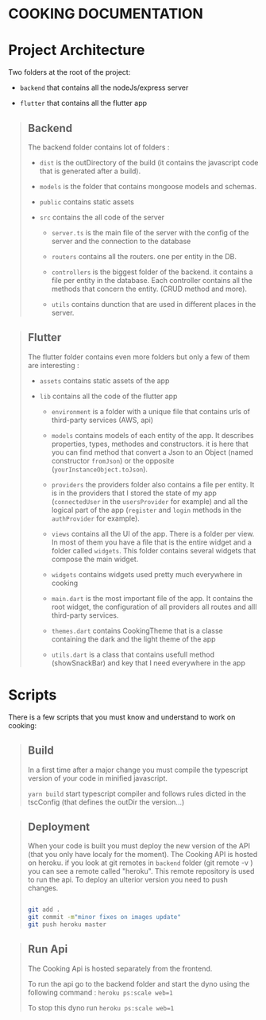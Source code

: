 # **COOKING DOCUMENTATION**

# Project Architecture

Two folders at the root of the project:

- `backend` that contains all the nodeJs/express server

- `flutter` that contains all the flutter app

<blockquote>
 <h2> Backend </h2>

The backend folder contains lot of folders :

- `dist` is the outDirectory of the build (it contains the javascript code that is generated after a build).

- `models` is the folder that contains mongoose models and schemas.

- `public` contains static assets

- `src` contains the all code of the server

  - `server.ts` is the main file of the server with the config of the server and the connection to the database

  - `routers` contains all the routers. one per entity in the DB.

  - `controllers` is the biggest folder of the backend. it contains a file per entity in the database. Each controller contains all the methods that concern the entity. (CRUD method and more).

  - `utils` contains dunction that are used in different places in the server.

</blockquote>

<blockquote>
 <h2> Flutter </h2>

The flutter folder contains even more folders but only a few of them are interesting :

- `assets` contains static assets of the app

- `lib` contains all the code of the flutter app

  - `environment` is a folder with a unique file that contains urls of third-party services (AWS, api)

  - `models` contains models of each entity of the app. It describes properties, types, methodes and constructors. it is here that you can find method that convert a Json to an Object (named constructor `fromJson`) or the opposite (`yourInstanceObject.toJson`).

  - `providers` the providers folder also contains a file per entity. It is in the providers that I stored the state of my app (`connectedUser` in the `usersProvider` for example) and all the logical part of the app (`register` and `login` methods in the `authProvider` for example).

  - `views` contains all the UI of the app. There is a folder per view. In most of them you have a file that is the entire widget and a folder called `widgets`. This folder contains several widgets that compose the main widget.

  - `widgets` contains widgets used pretty much everywhere in cooking

  - `main.dart` is the most important file of the app. It contains the root widget, the configuration of all providers all routes and alll third-party services.

  - `themes.dart` contains CookingTheme that is a classe containing the dark and the light theme of the app

  - `utils.dart` is a class that contains usefull method (showSnackBar) and key that I need everywhere in the app

</blockquote>

# Scripts

There is a few scripts that you must know and understand to work on cooking:

<blockquote>
<h2>Build </h2>

In a first time after a major change you must compile the typescript version of your code in minified javascript.

`yarn build` start typescript compiler and follows rules dicted in the tscConfig (that defines the outDir the version...)

</blockquote>

<blockquote>
<h2>Deployment</h2>

When your code is built you must deploy the new version of the API (that you only have localy for the moment).
The Cooking API is hosted on heroku. if you look at git remotes in `backend` folder (git remote -v ) you can see a remote called "heroku". This remote repository is used to run the api. To deploy an ulterior version you need to push changes.

```sh

git add .
git commit -m"minor fixes on images update"
git push heroku master

```

</blockquote>

<blockquote>
<h2>Run Api </h2>

The Cooking Api is hosted separately from the frontend.

To run the api go to the backend folder and start the dyno using the following command : `heroku ps:scale web=1 `

To stop this dyno run `heroku ps:scale web=1`

</blockquote>
